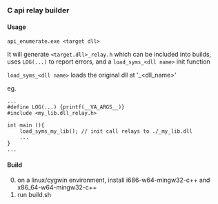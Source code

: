 ### C api relay builder

#### Usage
`api_enumerate.exe <target dll>`

It will generate `<target.dll>_relay.h` which can be included into builds, uses `LOG(...)` to report errors, and a `load_syms_<dll name>` init function

`load_syms_<dll name>` loads the original dll at '_<dll_name>'

eg.

```
...
#define LOG(...) {printf(__VA_ARGS__)}
#include <my_lib.dll_relay.h>

int main (){
	load_syms_my_lib(); // init call relays to ./_my_lib.dll
	...
}
...

```

#### Build

0. on a linux/cygwin environment, install i686-w64-mingw32-c++ and x86_64-w64-mingw32-c++
1. run build.sh
